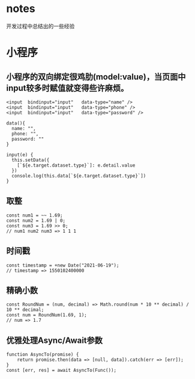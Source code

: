 # notes
开发过程中总结出的一些经验

# 小程序
## 小程序的双向绑定很鸡肋(model:value)，当页面中input较多时赋值就变得些许麻烦。
```
<input  bindinput="input"   data-type="name" /> 
<input  bindinput="input"   data-type="phone" /> 
<input  bindinput="input"   data-type="password" /> 

data(){
  name: "",
  phone: "",
  password: ""
}

input(e) {
  this.setData({
    [`${e.target.dataset.type}`]: e.detail.value
  })
  console.log(this.data[`${e.target.dataset.type}`])
}
```
## 取整
```
const num1 = ~~ 1.69;
const num2 = 1.69 | 0;
const num3 = 1.69 >> 0;
// num1 num2 num3 => 1 1 1
```
## 时间戳
```
const timestamp = +new Date("2021-06-19");
// timestamp => 1550102400000
```
## 精确小数
```
const RoundNum = (num, decimal) => Math.round(num * 10 ** decimal) / 10 ** decimal;
const num = RoundNum(1.69, 1);
// num => 1.7
```
## 优雅处理Async/Await参数
```
function AsyncTo(promise) {
    return promise.then(data => [null, data]).catch(err => [err]);
}
const [err, res] = await AsyncTo(Func());
```
